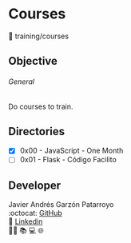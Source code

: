 # Courses
:open_file_folder: training/courses

## Objective
###### General
Do courses to train.

## Directories
* [x] 0x00 - JavaScript - One Month
* [ ] 0x01 - Flask - Código Facilito

## Developer
Javier Andrés Garzón Patarroyo  
:octocat: [GitHub](https://github.com/javierandresgp/)  
:link: [Linkedin](https://www.linkedin.com/in/javierandresgp/)  
:man_technologist: :books: :computer: :globe_with_meridians: